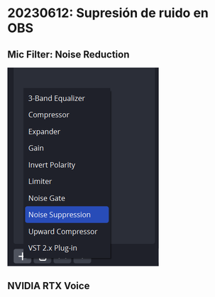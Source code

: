 # 20230612: Supresión de ruido en OBS

## Mic Filter: Noise Reduction

![](20230612-obs-supresion-ruido.png)
## NVIDIA RTX Voice

